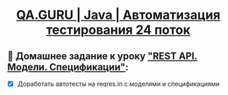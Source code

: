 <h1 style="text-align: center;">
  <a href="https://school.qa.guru/teach/control/stream/view/id/820646843">QA.GURU | Java | Автоматизация тестирования 24 поток</a>
</h1>

## :pushpin: Домашнее задание к уроку ["REST API. Модели. Спецификации"](https://school.qa.guru/pl/teach/control/lesson/view?id=324121592):

- [x] Доработать автотесты на reqres.in с моделями и спецификациями
